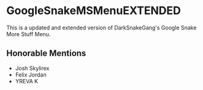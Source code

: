 # GoogleSnakeMSMenuEXTENDED
This is a updated and extended version of DarkSnakeGang's Google Snake More Stuff Menu.


## Honorable Mentions
- Josh Skylirex
- Felix Jordan
- YREVA K
